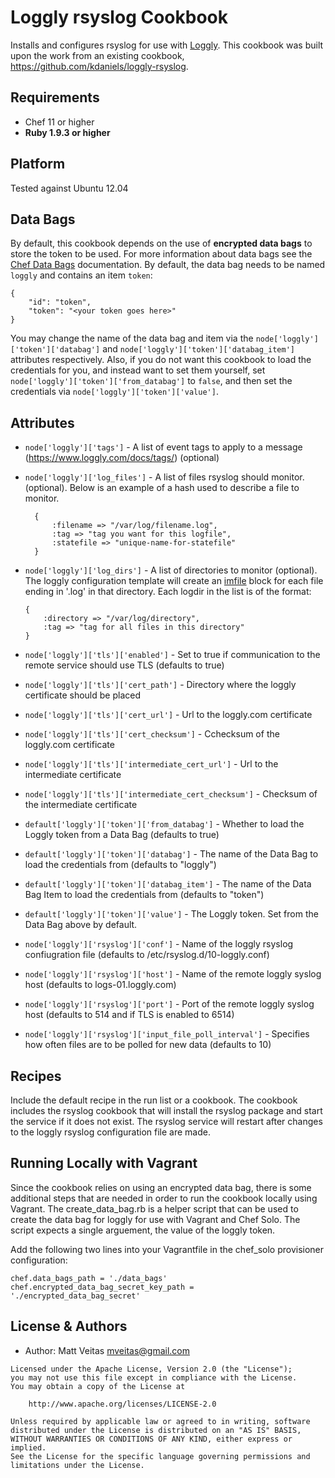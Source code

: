 Loggly rsyslog Cookbook
================
Installs and configures rsyslog for use with [Loggly](http://loggly.com). This cookbook was built upon the work from an existing cookbook, https://github.com/kdaniels/loggly-rsyslog.

Requirements
------------
- Chef 11 or higher
- **Ruby 1.9.3 or higher**

Platform
--------
Tested against Ubuntu 12.04

Data Bags
---------
By default, this cookbook depends on the use of **encrypted data bags** to store the token to be used. For more information about data bags see the [Chef Data Bags](http://docs.opscode.com/essentials_data_bags.html) documentation. By default, the data bag needs to be named `loggly` and contains an item `token`:

```
{
    "id": "token",
    "token": "<your token goes here>"
}
```
You may change the name of the data bag and item via the `node['loggly']['token']['databag']` and `node['loggly']['token']['databag_item']` attributes respectively.
Also, if you do not want this cookbook to load the credentials for you, and instead want to set them yourself, set `node['loggly']['token']['from_databag']` to `false`, and then set the credentials via `node['loggly']['token']['value']`.


Attributes
----------
* `node['loggly']['tags']` - A list of event tags to apply to a message (https://www.loggly.com/docs/tags/) (optional)

* `node['loggly']['log_files']` - A list of files rsyslog should monitor. (optional). Below is an example
of a hash used to describe a file to monitor.

  ```
    {
        :filename => "/var/log/filename.log",
        :tag => "tag you want for this logfile",
        :statefile => "unique-name-for-statefile"
    }
    ```

* `node['loggly']['log_dirs']` - A list of directories to monitor (optional). The loggly configuration template will create an [imfile](http://www.rsyslog.com/doc/imfile.html) block for each file ending in '.log' in that directory. Each logdir in the list is of the format:
    ```
    {
        :directory => "/var/log/directory",
        :tag => "tag for all files in this directory"
    }
    ```

* `node['loggly']['tls']['enabled']` - Set to true if communication to the remote service should use TLS (defaults to true)
* `node['loggly']['tls']['cert_path']` - Directory where the loggly certificate should be placed
* `node['loggly']['tls']['cert_url']` - Url to the loggly.com certificate
* `node['loggly']['tls']['cert_checksum']` - Cchecksum of the loggly.com certificate
* `node['loggly']['tls']['intermediate_cert_url']` - Url to the intermediate certificate
* `node['loggly']['tls']['intermediate_cert_checksum']` - Checksum of the intermediate certificate

* `default['loggly']['token']['from_databag']` - Whether to load the Loggly token from a Data Bag (defaults to true)
* `default['loggly']['token']['databag']` - The name of the Data Bag to load the credentials from (defaults to "loggly")
* `default['loggly']['token']['databag_item']` - The name of the Data Bag Item to load the credentials from (defaults to "token")
* `default['loggly']['token']['value']` - The Loggly token. Set from the Data Bag above by default.

* `node['loggly']['rsyslog']['conf']` - Name of the loggly rsyslog confiugration file (defaults to /etc/rsyslog.d/10-loggly.conf)
* `node['loggly']['rsyslog']['host']` - Name of the remote loggly syslog host (defaults to logs-01.loggly.com)
* `node['loggly']['rsyslog']['port']` - Port of the remote loggly syslog host (defaults to 514 and if TLS is enabled to 6514)
* `node['loggly']['rsyslog']['input_file_poll_interval']` - Specifies how often files are to be polled for new data (defaults to 10)

Recipes
-------
Include the default recipe in the run list or a cookbook. The cookbook includes the rsyslog cookbook that will install the rsyslog package and start the service if it does not exist. The rsyslog service will restart after changes to the loggly rsyslog configuration file are made.

Running Locally with Vagrant
----------------------------
Since the cookbook relies on using an encrypted data bag, there is some additional steps that are needed in order to run the cookbook locally using Vagrant. The create_data_bag.rb is a helper script that can be used to create the data bag for loggly for use with Vagrant and Chef Solo. The script expects a single arguement, the value of the loggly token.

Add the following two lines into your Vagrantfile in the chef_solo provisioner configuration:

```
chef.data_bags_path = './data_bags'
chef.encrypted_data_bag_secret_key_path = './encrypted_data_bag_secret'
```

License & Authors
-----------------
- Author: Matt Veitas <mveitas@gmail.com>

```text
Licensed under the Apache License, Version 2.0 (the "License");
you may not use this file except in compliance with the License.
You may obtain a copy of the License at

    http://www.apache.org/licenses/LICENSE-2.0

Unless required by applicable law or agreed to in writing, software
distributed under the License is distributed on an "AS IS" BASIS,
WITHOUT WARRANTIES OR CONDITIONS OF ANY KIND, either express or implied.
See the License for the specific language governing permissions and
limitations under the License.
```

